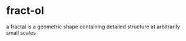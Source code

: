 # fract-ol
a fractal is a geometric shape containing detailed structure at arbitrarily small scales
